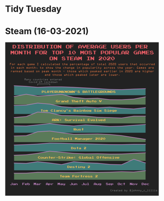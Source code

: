 Tidy Tuesday
================

# Steam (16-03-2021)

![Steam plot](https://github.com/j-lillis/Tidy-Tuesday/blob/main/Steam%20(16-03-2021)/steam_plot.png)

## 
